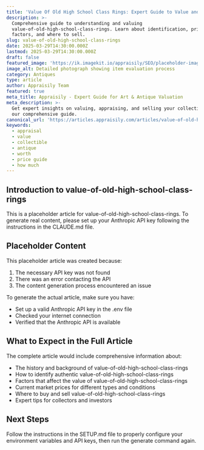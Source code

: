 ```yaml
---
title: 'Value Of Old High School Class Rings: Expert Guide to Value and Identification'
description: >-
  Comprehensive guide to understanding and valuing
  value-of-old-high-school-class-rings. Learn about identification, pricing
  factors, and where to sell.
slug: value-of-old-high-school-class-rings
date: 2025-03-29T14:30:00.000Z
lastmod: 2025-03-29T14:30:00.000Z
draft: false
featured_image: 'https://ik.imagekit.io/appraisily/SEO/placeholder-image.jpg'
image_alt: Detailed photograph showing item evaluation process
category: Antiques
type: article
author: Appraisily Team
featured: true
meta_title: Appraisily - Expert Guide for Art & Antique Valuation
meta_description: >-
  Get expert insights on valuing, appraising, and selling your collectibles with
  our comprehensive guide.
canonical_url: 'https://articles.appraisily.com/articles/value-of-old-high-school-class-rings'
keywords:
  - appraisal
  - value
  - collectible
  - antique
  - worth
  - price guide
  - how much
---
```


## Introduction to value-of-old-high-school-class-rings

This is a placeholder article for value-of-old-high-school-class-rings. To generate real content, please set up your Anthropic API key following the instructions in the CLAUDE.md file.

## Placeholder Content

This placeholder article was created because:

1. The necessary API key was not found
2. There was an error contacting the API
3. The content generation process encountered an issue

To generate the actual article, make sure you have:

- Set up a valid Anthropic API key in the .env file
- Checked your internet connection
- Verified that the Anthropic API is available

## What to Expect in the Full Article

The complete article would include comprehensive information about:

- The history and background of value-of-old-high-school-class-rings
- How to identify authentic value-of-old-high-school-class-rings
- Factors that affect the value of value-of-old-high-school-class-rings
- Current market prices for different types and conditions
- Where to buy and sell value-of-old-high-school-class-rings
- Expert tips for collectors and investors

## Next Steps

Follow the instructions in the SETUP.md file to properly configure your environment variables and API keys, then run the generate command again.
